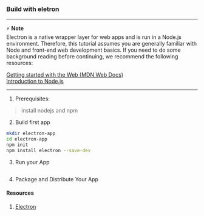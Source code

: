 ### Build with eletron  
---  
⚡️ **Note**   
Electron is a native wrapper layer for web apps and is run in a Node.js environment. Therefore, this tutorial assumes you are generally familiar with Node and front-end web development basics. If you need to do some background reading before continuing, we recommend the following resources:

[Getting started with the Web (MDN Web Docs)](https://developer.mozilla.org/en-US/docs/Learn)  
[Introduction to Node.js](https://nodejs.dev/learn)

---   

1. Prerequisites:
> install nodejs and npm

2. Build first app
``` bash
mkdir electron-app
cd electron-app
npm init
npm install electron --save-dev

```

3. Run your App
```bash

```
4. Package and Distribute Your App

#### Resources  
1. [Electron](https://www.electronjs.org/docs/latest/tutorial/tutorial-prerequisites)